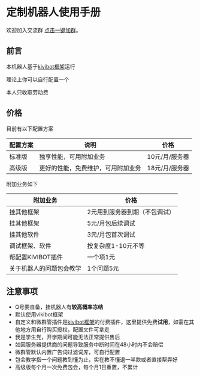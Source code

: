 # 定制机器人使用手册
欢迎加入交流群 [点击一键加群](https://jq.qq.com/?k=fjSGhscz "自动跳转到QQ")。


## 前言
本机器人基于[kivibot框架](https://vikiboss.github.io/KiviBot/)运行

理论上你可以自行配置一个

本人只收取劳动费

## 价格
目前有以下配置方案

| 配置方案 | 说明 | 价格 |
| ---------  | ------------------- | ----------- |
| 标准版     | 独享性能，可用附加业务 | 10元/月/服务器|
| 高级版     | 更好的性能，免费维护，可用附加业务 |18元/月/服务器 |

附加业务如下

|        附加业务       |        价格           |
| -------------------  | --------------------- |
| 挂其他框架            | 2元用到服务器到期（不包调试）|
| 挂其他框架            | 5元/月包后续调试 |
| 挂其他软件            | 3元/月包首次调试 |
|调试框架、软件         |按复杂度1-10元不等|
|帮配置KIVIBOT插件      |     一个项1元    |
|关于机器人的问题包会教学|    1个问题5元    |

## 注意事项

- Q号要自备，挂机器人有**较高概率冻结**
- 默认使用vikibot框架
- 自定义和微群管插件是[kivibot框架](https://vikiboss.github.io/KiviBot/)的付费插件，这里提供免费**试用**，如需在其他地方用自行购买授权，配置文件可拿走
- 我是学生党，开学期间可能无法正常提供售后
- 如因服务器提供商的问题导致服务中断时间在48小时内不会赔偿
- 微群管默认内置广告词过滤词库，可自行配置
- 包会教学指一个问题教到懂为止，实在教不懂退一半款或者直接帮弄好
- 高级版每个月一次免费包会，每个月1日重置，不累计